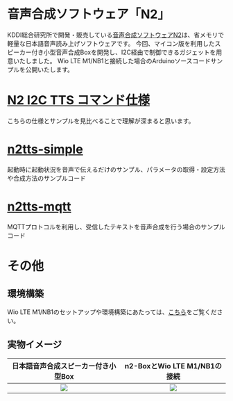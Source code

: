 音声合成ソフトウェア「N2」
=========================
KDDI総合研究所で開発・販売している[音声合成ソフトウェアN2](https://www.kddi-research.jp/products/n2.html)は、省メモリで軽量な日本語音声読み上げソフトウェアです。
今回、マイコン版を利用したスピーカー付き小型音声合成Boxを開発し、I2C経由で制御できるガジェットを用意いたしました。
Wio LTE M1/NB1と接続した場合のArduinoソースコードサンプルを公開いたします。

# [N2 I2C TTS コマンド仕様](./n2_i2c_20181106.md)
こちらの仕様とサンプルを見比べることで理解が深まると思います。

# [n2tts-simple](./tts-simple-sample)
起動時に起動状況を音声で伝えるだけのサンプル、パラメータの取得・設定方法や合成方法のサンプルコード

# [n2tts-mqtt](./tts-mqtt-sample)
MQTTプロトコルを利用し、受信したテキストを音声合成を行う場合のサンプルコード

# その他
## 環境構築
Wio LTE M1/NB1のセットアップや環境構築にあたっては、[こちら](https://github.com/SeeedJP/Wiki/blob/master/Wio_cell_lib_for_Arduino/home-ja.md)をご覧ください。


## 実物イメージ

|日本語音声合成スピーカー付き小型Box|n2-BoxとWio LTE M1/NB1の接続|
|:---:|:---:|
|![](https://github.com/kdg-hacks/kdg-hacks-examples/blob/images/n2/images/n2tts_box.jpg)|![](https://github.com/kdg-hacks/kdg-hacks-examples/blob/images/n2/images/wio_n2tts_box.jpg)|


